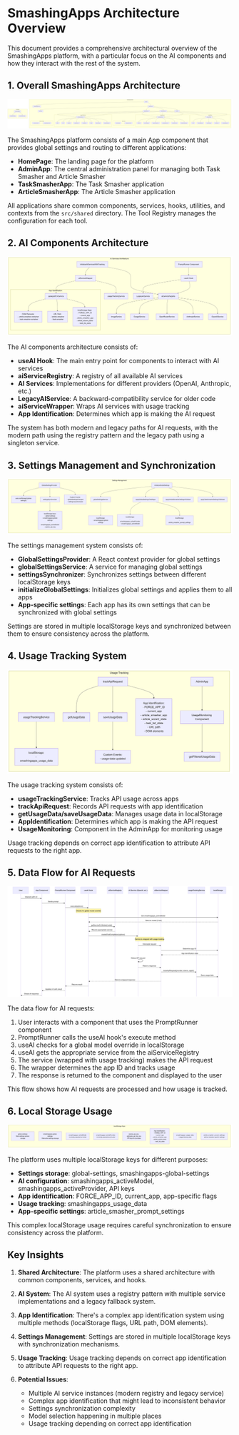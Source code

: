 # SmashingApps Architecture Overview

This document provides a comprehensive architectural overview of the SmashingApps platform, with a particular focus on the AI components and how they interact with the rest of the system.

## 1. Overall SmashingApps Architecture

![smashingapps-architecture-diagram-1](./images/smashingapps-architecture-diagram-1.png)

The SmashingApps platform consists of a main App component that provides global settings and routing to different applications:

- **HomePage**: The landing page for the platform
- **AdminApp**: The central administration panel for managing both Task Smasher and Article Smasher
- **TaskSmasherApp**: The Task Smasher application
- **ArticleSmasherApp**: The Article Smasher application

All applications share common components, services, hooks, utilities, and contexts from the `src/shared` directory. The Tool Registry manages the configuration for each tool.

## 2. AI Components Architecture

![smashingapps-architecture-diagram-2](./images/smashingapps-architecture-diagram-2.png)

The AI components architecture consists of:

- **useAI Hook**: The main entry point for components to interact with AI services
- **aiServiceRegistry**: A registry of all available AI services
- **AI Services**: Implementations for different providers (OpenAI, Anthropic, etc.)
- **LegacyAIService**: A backward-compatibility service for older code
- **aiServiceWrapper**: Wraps AI services with usage tracking
- **App Identification**: Determines which app is making the AI request

The system has both modern and legacy paths for AI requests, with the modern path using the registry pattern and the legacy path using a singleton service.

## 3. Settings Management and Synchronization

![smashingapps-architecture-diagram-3](./images/smashingapps-architecture-diagram-3.png)

The settings management system consists of:

- **GlobalSettingsProvider**: A React context provider for global settings
- **globalSettingsService**: A service for managing global settings
- **settingsSynchronizer**: Synchronizes settings between different localStorage keys
- **initializeGlobalSettings**: Initializes global settings and applies them to all apps
- **App-specific settings**: Each app has its own settings that can be synchronized with global settings

Settings are stored in multiple localStorage keys and synchronized between them to ensure consistency across the platform.

## 4. Usage Tracking System

![smashingapps-architecture-diagram-4](./images/smashingapps-architecture-diagram-4.png)

The usage tracking system consists of:

- **usageTrackingService**: Tracks API usage across apps
- **trackApiRequest**: Records API requests with app identification
- **getUsageData/saveUsageData**: Manages usage data in localStorage
- **AppIdentification**: Determines which app is making the API request
- **UsageMonitoring**: Component in the AdminApp for monitoring usage

Usage tracking depends on correct app identification to attribute API requests to the right app.

## 5. Data Flow for AI Requests

![smashingapps-architecture-diagram-5](./images/smashingapps-architecture-diagram-5.png)

The data flow for AI requests:

1. User interacts with a component that uses the PromptRunner component
2. PromptRunner calls the useAI hook's execute method
3. useAI checks for a global model override in localStorage
4. useAI gets the appropriate service from the aiServiceRegistry
5. The service (wrapped with usage tracking) makes the API request
6. The wrapper determines the app ID and tracks usage
7. The response is returned to the component and displayed to the user

This flow shows how AI requests are processed and how usage is tracked.

## 6. Local Storage Usage

![smashingapps-architecture-diagram-6](./images/smashingapps-architecture-diagram-6.png)

The platform uses multiple localStorage keys for different purposes:

- **Settings storage**: global-settings, smashingapps-global-settings
- **AI configuration**: smashingapps_activeModel, smashingapps_activeProvider, API keys
- **App identification**: FORCE_APP_ID, current_app, app-specific flags
- **Usage tracking**: smashingapps_usage_data
- **App-specific settings**: article_smasher_prompt_settings

This complex localStorage usage requires careful synchronization to ensure consistency across the platform.

## Key Insights

1. **Shared Architecture**: The platform uses a shared architecture with common components, services, and hooks.

2. **AI System**: The AI system uses a registry pattern with multiple service implementations and a legacy fallback system.

3. **App Identification**: There's a complex app identification system using multiple methods (localStorage flags, URL path, DOM elements).

4. **Settings Management**: Settings are stored in multiple localStorage keys with synchronization mechanisms.

5. **Usage Tracking**: Usage tracking depends on correct app identification to attribute API requests to the right app.

6. **Potential Issues**:
   - Multiple AI service instances (modern registry and legacy service)
   - Complex app identification that might lead to inconsistent behavior
   - Settings synchronization complexity
   - Model selection happening in multiple places
   - Usage tracking depending on correct app identification